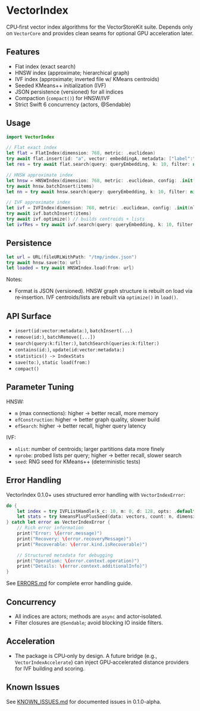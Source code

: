 # VectorIndex

CPU‑first vector index algorithms for the VectorStoreKit suite. Depends only on `VectorCore` and provides clean seams for optional GPU acceleration later.

## Features

- Flat index (exact search)
- HNSW index (approximate; hierarchical graph)
- IVF index (approximate; inverted file w/ KMeans centroids)
- Seeded KMeans++ initialization (IVF)
- JSON persistence (versioned) for all indices
- Compaction (`compact()`) for HNSW/IVF
- Strict Swift 6 concurrency (actors, @Sendable)

## Usage

```swift
import VectorIndex

// Flat exact index
let flat = FlatIndex(dimension: 768, metric: .euclidean)
try await flat.insert(id: "a", vector: embeddingA, metadata: ["label":"x"])
let res = try await flat.search(query: queryEmbedding, k: 10, filter: nil)

// HNSW approximate index
let hnsw = HNSWIndex(dimension: 768, metric: .euclidean, config: .init(m: 16, efConstruction: 200, efSearch: 64))
try await hnsw.batchInsert(items)
let nn = try await hnsw.search(query: queryEmbedding, k: 10, filter: nil)

// IVF approximate index
let ivf = IVFIndex(dimension: 768, metric: .euclidean, config: .init(nlist: 256, nprobe: 8))
try await ivf.batchInsert(items)
try await ivf.optimize() // builds centroids + lists
let ivfRes = try await ivf.search(query: queryEmbedding, k: 10, filter: nil)
```

## Persistence

```swift
let url = URL(fileURLWithPath: "/tmp/index.json")
try await hnsw.save(to: url)
let loaded = try await HNSWIndex.load(from: url)
```

Notes:
- Format is JSON (versioned). HNSW graph structure is rebuilt on load via re‑insertion. IVF centroids/lists are rebuilt via `optimize()` in `load()`.

## API Surface

- `insert(id:vector:metadata:)`, `batchInsert(...)`
- `remove(id:)`, `batchRemove([...])`
- `search(query:k:filter:)`, `batchSearch(queries:k:filter:)`
- `contains(id:)`, `update(id:vector:metadata:)`
- `statistics() -> IndexStats`
- `save(to:)`, `static load(from:)`
- `compact()`

## Parameter Tuning

HNSW:
- `m` (max connections): higher → better recall, more memory
- `efConstruction`: higher → better graph quality, slower build
- `efSearch`: higher → better recall, higher query latency

IVF:
- `nlist`: number of centroids; larger partitions data more finely
- `nprobe`: probed lists per query; higher → better recall, slower search
- `seed`: RNG seed for KMeans++ (deterministic tests)

## Error Handling

VectorIndex 0.1.0+ uses structured error handling with `VectorIndexError`:

```swift
do {
    let index = try IVFListHandle(k_c: 10, m: 0, d: 128, opts: .default)
    let stats = try kmeansPlusPlusSeed(data: vectors, count: n, dimension: d, k: 10, ...)
} catch let error as VectorIndexError {
    // Rich error information
    print("Error: \(error.message)")
    print("Recovery: \(error.recoveryMessage)")
    print("Recoverable: \(error.kind.isRecoverable)")

    // Structured metadata for debugging
    print("Operation: \(error.context.operation)")
    print("Details: \(error.context.additionalInfo)")
}
```

See [ERRORS.md](ERRORS.md) for complete error handling guide.

## Concurrency

- All indices are actors; methods are `async` and actor‑isolated.
- Filter closures are `@Sendable`; avoid blocking IO inside filters.

## Acceleration

- The package is CPU‑only by design. A future bridge (e.g., `VectorIndexAccelerate`) can inject GPU‑accelerated distance providers for IVF building and scoring.

## Known Issues

See [KNOWN_ISSUES.md](KNOWN_ISSUES.md) for documented issues in 0.1.0-alpha.
